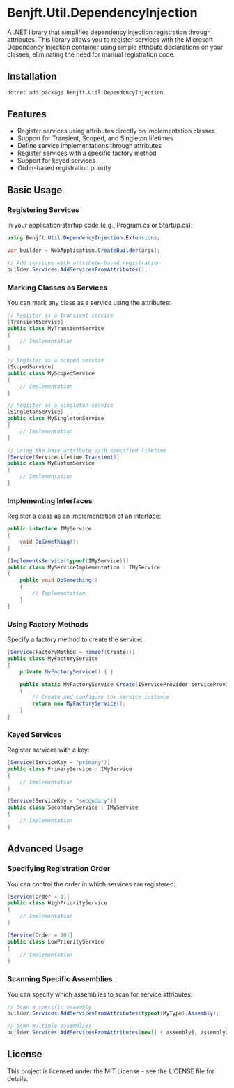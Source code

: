 ﻿# Benjft.Util.DependencyInjection

A .NET library that simplifies dependency injection registration through attributes. This library allows you to register services with the Microsoft Dependency Injection container using simple attribute declarations on your classes, eliminating the need for manual registration code.

## Installation

```bash
dotnet add package Benjft.Util.DependencyInjection
```

## Features

- Register services using attributes directly on implementation classes
- Support for Transient, Scoped, and Singleton lifetimes
- Define service implementations through attributes
- Register services with a specific factory method
- Support for keyed services
- Order-based registration priority

## Basic Usage

### Registering Services

In your application startup code (e.g., Program.cs or Startup.cs):

```csharp
using Benjft.Util.DependencyInjection.Extensions;

var builder = WebApplication.CreateBuilder(args);

// Add services with attribute-based registration
builder.Services.AddServicesFromAttributes();
```

### Marking Classes as Services

You can mark any class as a service using the attributes:

```csharp
// Register as a transient service
[TransientService]
public class MyTransientService
{
    // Implementation
}

// Register as a scoped service
[ScopedService]
public class MyScopedService
{
    // Implementation
}

// Register as a singleton service
[SingletonService]
public class MySingletonService
{
    // Implementation
}

// Using the base attribute with specified lifetime
[Service(ServiceLifetime.Transient)]
public class MyCustomService
{
    // Implementation
}
```

### Implementing Interfaces

Register a class as an implementation of an interface:

```csharp
public interface IMyService
{
    void DoSomething();
}

[ImplementsService(typeof(IMyService))]
public class MyServiceImplementation : IMyService
{
    public void DoSomething()
    {
        // Implementation
    }
}
```

### Using Factory Methods

Specify a factory method to create the service:

```csharp
[Service(FactoryMethod = nameof(Create))]
public class MyFactoryService
{
    private MyFactoryService() { }

    public static MyFactoryService Create(IServiceProvider serviceProvider)
    {
        // Create and configure the service instance
        return new MyFactoryService();
    }
}
```

### Keyed Services

Register services with a key:

```csharp
[Service(ServiceKey = "primary")]
public class PrimaryService : IMyService
{
    // Implementation
}

[Service(ServiceKey = "secondary")]
public class SecondaryService : IMyService
{
    // Implementation
}
```

## Advanced Usage

### Specifying Registration Order

You can control the order in which services are registered:

```csharp
[Service(Order = 1)]
public class HighPriorityService
{
    // Implementation
}

[Service(Order = 10)]
public class LowPriorityService
{
    // Implementation
}
```

### Scanning Specific Assemblies

You can specify which assemblies to scan for service attributes:

```csharp
// Scan a specific assembly
builder.Services.AddServicesFromAttributes(typeof(MyType).Assembly);

// Scan multiple assemblies
builder.Services.AddServicesFromAttributes(new[] { assembly1, assembly2 });
```

## License

This project is licensed under the MIT License - see the LICENSE file for details.
